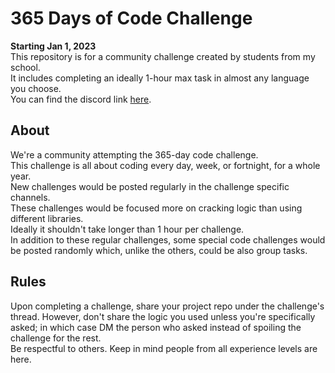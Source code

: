 # 365 Days of Code Challenge

**Starting Jan 1, 2023** <br />
This repository is for a community challenge created by students from my school. <br />
It includes completing an ideally 1-hour max task in almost any language you choose. <br />
You can find the discord link [here](https://discord.gg/bfcZFyb4xp). <br />

## **About** <br />
We're a community attempting the 365-day code challenge. <br />
This challenge is all about coding every day, week, or fortnight,  for a whole year. <br />
New challenges would be posted regularly in the challenge specific channels. <br />
These challenges would be focused more on cracking logic than using different libraries. <br />
Ideally it shouldn't take longer than 1 hour per challenge. <br />
In addition to these regular challenges, some special code challenges would be posted randomly which, unlike the others, could be also group tasks. <br />
 
## **Rules** <br />
Upon completing a challenge, share your project repo under the challenge's thread. However, don't share the logic you used unless you're specifically asked; in which case DM the person who asked instead of spoiling the challenge for the rest. <br />
Be respectful to others. Keep in mind people from all experience levels are here. <br />
